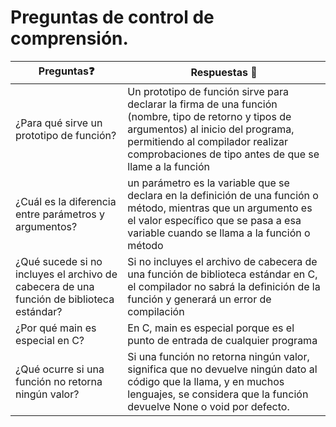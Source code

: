 # Preguntas de control de comprensión.

| Preguntas❓ | Respuestas 🧠 |
|--------------|--------------|
| ¿Para qué sirve un prototipo de función? | Un prototipo de función sirve para declarar la firma de una función (nombre, tipo de retorno y tipos de argumentos) al inicio del programa, permitiendo al compilador realizar comprobaciones de tipo antes de que se llame a la función|
|¿Cuál es la diferencia entre parámetros y argumentos?| un parámetro es la variable que se declara en la definición de una función o método, mientras que un argumento es el valor específico que se pasa a esa variable cuando se llama a la función o método |
|¿Qué sucede si no incluyes el archivo de cabecera de una función de biblioteca estándar?|Si no incluyes el archivo de cabecera de una función de biblioteca estándar en C, el compilador no sabrá la definición de la función y generará un error de compilación |
| ¿Por qué main es especial en C?| En C, main es especial porque es el punto de entrada de cualquier programa|
| ¿Qué ocurre si una función no retorna ningún valor?| Si una función no retorna ningún valor, significa que no devuelve ningún dato al código que la llama, y en muchos lenguajes, se considera que la función devuelve None o void por defecto. |
